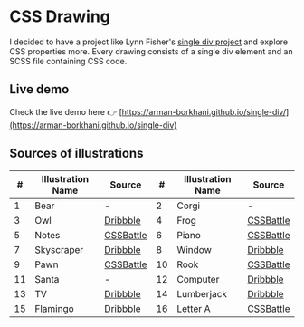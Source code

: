 # CSS Drawing
I decided to have a project like Lynn Fisher's [single div project](https://github.com/lynnandtonic/a-single-div) and explore CSS properties more.
Every drawing consists of a single div element and an SCSS file containing CSS code.

## Live demo
Check the live demo here 👉  [https://arman-borkhani.github.io/single-div/](https://arman-borkhani.github.io/single-div)

## Sources of illustrations
| # | Illustration Name | Source | # | Illustration Name | Source |
| ----------- | ----------- | ----------- | ----------- | ----------- | ----------- |
| 1 | Bear | - |  2 | Corgi | - |
| 3 | Owl | [Dribbble](https://dribbble.com/shots/4222098-Owl) | 4 | Frog | [CSSBattle](https://cssbattle.dev/play/70) |
| 5 | Notes | [CSSBattle](https://cssbattle.dev/play/77) |  6 | Piano | [CSSBattle](https://cssbattle.dev/play/80) |
| 7 | Skyscraper | [Dribbble](https://dribbble.com/shots/20955395--Skyscraper) | 8 | Window | [Dribbble](https://dribbble.com/shots/22765942--Shutters)
| 9 | Pawn | [CSSBattle](https://cssbattle.dev/play/151) | 10 | Rook | [CSSBattle](https://cssbattle.dev/play/151) |
| 11 | Santa | - | 12 | Computer | [Dribbble](https://dribbble.com/shots/17889778-Retro-Discovery) |
| 13 | TV | [Dribbble](https://dribbble.com/shots/1377575-Vintage-Technology-Icons) | 14 | Lumberjack | [Dribbble](https://dribbble.com/shots/1832404-Lumberjack) |
| 15 | Flamingo | [Dribbble](https://dribbble.com/shots/11194514-The-Birds) | 16 | Letter A | [CSSBattle](https://cssbattle.dev/play/126) |